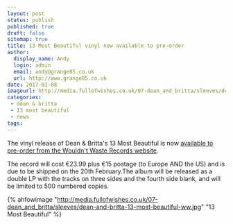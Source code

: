 ```yaml
---
layout: post
status: publish
published: true
draft: false
sitemap: true
title: 13 Most Beautiful vinyl now available to pre-order
author:
  display_name: Andy
  login: admin
  email: andy@grange85.co.uk
  url: http://www.grange85.co.uk
date: 2017-01-08
imageurl: http://media.fullofwishes.co.uk/07-dean_and_britta/sleeves/dean-and-britta-13-most-beautiful-ww.jpg
categories:
 - dean & britta
 - 13 most beautiful
 - news
tags:
---
```

<p class="lead">The vinyl release of Dean & Britta's 13 Most Beautiful is now <a href="https://ww-records.com/store.ehtml/products/dean-britta.html">available to pre-order from the Wouldn't Waste Records website</a>.</p>
<p>The record will cost &euro;23.99 plus &euro;15 postage (to Europe AND the US) and is due to be shipped on the 20th February.</p?
<p>The album will be released as a double LP with the tracks on three sides and the fourth side blank, and will be limited to 500 numbered copies.</p>

{% ahfowimage "http://media.fullofwishes.co.uk/07-dean_and_britta/sleeves/dean-and-britta-13-most-beautiful-ww.jpg" "13 Most Beautiful" %}